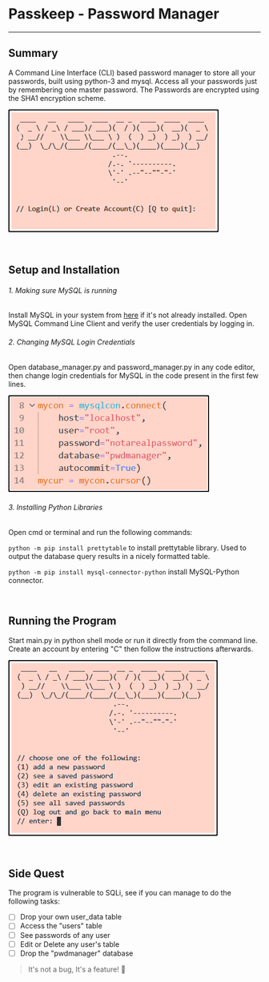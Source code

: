 # Passkeep - Password Manager
--- 

## Summary
A Command Line Interface (CLI) based password manager to store all your passwords, built using python-3 and mysql. Access all your passwords just by remembering one master password. The Passwords are encrypted using the SHA1 encryption scheme.

![img.1: welcome screen](https://raw.githubusercontent.com/siphyshu/passkeep-password-manager/master/imgs/passkeep_welcome.png)

<br>

## Setup and Installation
###### 1. Making sure MySQL is running
Install MySQL in your system from [here](https://dev.mysql.com/downloads/) if it's not already installed.
Open MySQL Command Line Client and verify the user credentials by logging in.
###### 2. Changing MySQL Login Credentials
Open database_manager.py and password_manager.py in any code editor,  
then change login credentials for MySQL in the code present in the first few lines.

![img.2: sql login credentials](https://raw.githubusercontent.com/siphyshu/passkeep-password-manager/master/imgs/passkeep_sql_login_code.png)

###### 3. Installing Python Libraries
Open cmd or terminal and run the following commands:

`python -m pip install prettytable` to install prettytable library. 
Used to output the database query results in a nicely formatted table.

`python -m pip install mysql-connector-python` install MySQL-Python connector.

<br>

## Running the Program
Start main.py in python shell mode or run it directly from the command line.<br>
Create an account by entering "C" then follow the instructions afterwards.

![img.3: user menu](https://raw.githubusercontent.com/siphyshu/passkeep-password-manager/master/imgs/passkeep_menu.png)

<br>

## Side Quest
The program is vulnerable to SQLi, see if you can manage to do the following tasks:
- [ ]  Drop your own user_data table
- [ ]  Access the "users" table
- [ ]  See passwords of any user
- [ ]  Edit or Delete any user's table
- [ ]  Drop the "pwdmanager" database

> It's not a bug, It's a feature! 🐛

